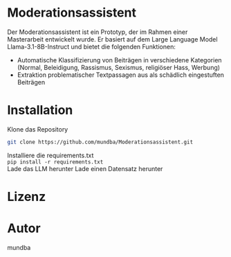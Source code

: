 # Moderationsassistent
Der Moderationsassistent ist ein Prototyp, der im Rahmen einer Masterarbeit entwickelt wurde. Er basiert auf dem Large Language Model Llama-3.1-8B-Instruct und bietet die folgenden Funktionen:

- Automatische Klassifizierung von Beiträgen in verschiedene Kategorien (Normal, Beleidigung, Rassismus, Sexismus, religiöser Hass, Werbung)
- Extraktion problematischer Textpassagen aus als schädlich eingestuften Beiträgen
# Installation
Klone das Repository  
```bash
git clone https://github.com/mundba/Moderationsassistent.git
```
Installiere die requirements.txt  
`pip install -r requirements.txt`  
Lade das LLM herunter
Lade einen Datensatz herunter
# Lizenz
# Autor
mundba
